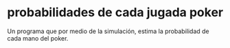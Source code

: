 # probabilidades de cada jugada poker
Un programa que por medio de la simulación, estima la probabilidad de cada mano del poker.
